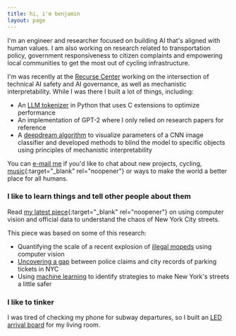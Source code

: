 ```yaml
---
title: hi, i'm benjamin
layout: page
---
```


I'm an engineer and researcher focused on building AI that's aligned with human values. I am also working on research related to transportation policy, government responsiveness to citizen complaints and empowering local communities to get the most out of cycling infrastructure.

I'm was recently at the [Recurse Center](https://www.recurse.com) working on the intersection of technical AI safety and AI governance, as well as mechanistic interpretability. While I was there I built a lot of things, including:

- An [LLM tokenizer](/posts/bytephase.md) in Python that uses C extensions to optimize performance
- An implementation of GPT-2 where I only relied on research papers for reference
- A [deepdream algorithm](/posts/dream_mech_interp.md) to visualize parameters of a CNN image classifier and developed methods to blind the model to specific objects using principles of mechanistic interpretability

You can [e-mail me](mailto:contact_arnav.darkened639@8alias.com) if you'd like to chat about
new projects, cycling, [music](https://www.youtube.com/watch?v=OKgYJnBCjXk){:target="_blank" rel="noopener"} or ways to make the world a better place for all humans.

### I like to learn things and tell other people about them
Read [my latest piece](https://www.vitalcitynyc.org/articles/the-lawless-state-of-new-yorks-streets){:target="_blank" rel="noopener"} on using computer vision and official data to understand the chaos of New York City streets.

This piece was based on some of this research:
- Quantifying the scale of a recent explosion of [illegal mopeds](https://benjaminarnav.com/posts/moped_detector/) using computer vision
- [Uncovering a gap](https://benjaminarnav.com/posts/nyc_311/) between police claims and city records of parking tickets in NYC
- Using [machine learning](https://benjaminarnav.com/posts/nyc_trafficML/) to identify strategies to make New York's streets a little safer

### I like to tinker
I was tired of checking my phone for subway departures, so I built an [LED arrival board](https://benjaminarnav.com/posts/arrivals_rgb_display/) for my living room.

